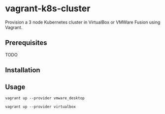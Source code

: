 # vagrant-k8s-cluster

Provision a 3 node Kubernetes cluster in VirtualBox or VMWare Fusion using Vagrant.

## Prerequisites

TODO

## Installation

## Usage
```
vagrant up --provider vmware_desktop
```

```
vagrant up --provider virtualbox
```
